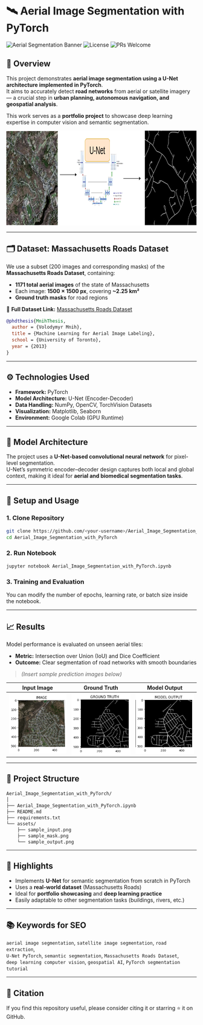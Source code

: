# 🛰️ Aerial Image Segmentation with PyTorch

<!-- SEO Meta Tags -->
<meta name="description" content="Aerial Image Segmentation using U-Net and PyTorch — a deep learning portfolio project that segments road networks from the Massachusetts Roads Dataset. Includes model training, evaluation, and visualization for satellite image segmentation tasks.">
<meta name="keywords" content="aerial image segmentation, satellite image segmentation, U-Net PyTorch, road extraction, Massachusetts Roads Dataset, semantic segmentation, deep learning computer vision, geospatial AI, PyTorch tutorial">

![Aerial Segmentation Banner](https://img.shields.io/badge/Deep%20Learning-PyTorch-EE4C2C?logo=pytorch&logoColor=white)
![License](https://img.shields.io/badge/License-MIT-green.svg)
![PRs Welcome](https://img.shields.io/badge/PRs-welcome-blue.svg)

## 📘 Overview
This project demonstrates **aerial image segmentation using a U-Net architecture implemented in PyTorch**.  
It aims to accurately detect **road networks** from aerial or satellite imagery — a crucial step in **urban planning, autonomous navigation, and geospatial analysis**.

This work serves as a **portfolio project** to showcase deep learning expertise in computer vision and semantic segmentation.
<p align="center">
  <img src="assets/Arial Image Segmentation .png" alt="Aerial Image Segmentation using U-Net" width="921" height="251">
</p>

---

## 🗂️ Dataset: Massachusetts Roads Dataset
We use a subset (200 images and corresponding masks) of the **Massachusetts Roads Dataset**, containing:  
- **1171 total aerial images** of the state of Massachusetts  
- Each image: **1500 × 1500 px**, covering **~2.25 km²**  
- **Ground truth masks** for road regions  

🔗 **Full Dataset Link:** [Massachusetts Roads Dataset](https://www.cs.toronto.edu/~vmnih/data/)

```bibtex
@phdthesis{MnihThesis,
  author = {Volodymyr Mnih},
  title = {Machine Learning for Aerial Image Labeling},
  school = {University of Toronto},
  year = {2013}
}
```

---

## ⚙️ Technologies Used
- **Framework:** PyTorch  
- **Model Architecture:** U-Net (Encoder-Decoder)  
- **Data Handling:** NumPy, OpenCV, TorchVision Datasets  
- **Visualization:** Matplotlib, Seaborn  
- **Environment:** Google Colab (GPU Runtime)

---

## 🧠 Model Architecture
The project uses a **U-Net-based convolutional neural network** for pixel-level segmentation.  
U-Net’s symmetric encoder–decoder design captures both local and global context, making it ideal for **aerial and biomedical segmentation tasks**.

---

## 🚀 Setup and Usage

### 1. Clone Repository
```bash
git clone https://github.com/<your-username>/Aerial_Image_Segmentation_with_PyTorch.git
cd Aerial_Image_Segmentation_with_PyTorch
```


### 2. Run Notebook
```bash
jupyter notebook Aerial_Image_Segmentation_with_PyTorch.ipynb
```

### 3. Training and Evaluation
You can modify the number of epochs, learning rate, or batch size inside the notebook.

---

## 📈 Results
Model performance is evaluated on unseen aerial tiles:  
- **Metric:** Intersection over Union (IoU) and Dice Coefficient  
- **Outcome:** Clear segmentation of road networks with smooth boundaries

> *(Insert sample prediction images below)*

| Input Image | Ground Truth | Model Output |
|--------------|---------------|---------------|
| ![input](assets/sample_input.png) | ![mask](assets/sample_mask.png) | ![output](assets/sample_output.png) |

---

## 🧾 Project Structure
```
Aerial_Image_Segmentation_with_PyTorch/
│
├── Aerial_Image_Segmentation_with_PyTorch.ipynb
├── README.md
├── requirements.txt
└── assets/
    ├── sample_input.png
    ├── sample_mask.png
    └── sample_output.png
```

---

## 🌟 Highlights
- Implements **U-Net** for semantic segmentation from scratch in PyTorch  
- Uses a **real-world dataset** (Massachusetts Roads)  
- Ideal for **portfolio showcasing** and **deep learning practice**  
- Easily adaptable to other segmentation tasks (buildings, rivers, etc.)

---

## 📚 Keywords for SEO
`aerial image segmentation`, `satellite image segmentation`, `road extraction`,  
`U-Net PyTorch`, `semantic segmentation`, `Massachusetts Roads Dataset`,  
`deep learning computer vision`, `geospatial AI`, `PyTorch segmentation tutorial`

---

## 🧩 Citation
If you find this repository useful, please consider citing it or starring ⭐ it on GitHub.
